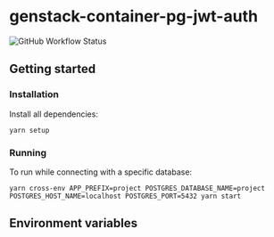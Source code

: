 # genstack-container-pg-jwt-auth
![GitHub Workflow Status](https://img.shields.io/github/workflow/status/bmd-studio/genstack-container-pg-jwt-auth/test)

## Getting started

### Installation
Install all dependencies:
```
yarn setup
```

### Running
To run while connecting with a specific database:
```
yarn cross-env APP_PREFIX=project POSTGRES_DATABASE_NAME=project POSTGRES_HOST_NAME=localhost POSTGRES_PORT=5432 yarn start
``` 

## Environment variables


